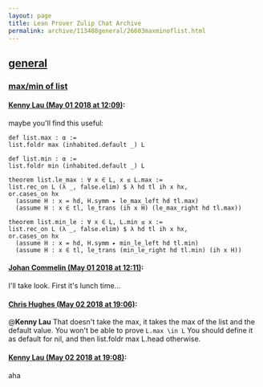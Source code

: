 ```yaml
---
layout: page
title: Lean Prover Zulip Chat Archive 
permalink: archive/113488general/26603maxminoflist.html
---
```


## [general](index.html)
### [max/min of list](26603maxminoflist.html)

#### [Kenny Lau (May 01 2018 at 12:09)](https://leanprover.zulipchat.com/#narrow/stream/113488-general/topic/max/min%20of%20list/near/125938032):
maybe you'll find this useful:
```lean
def list.max : α :=
list.foldr max (inhabited.default _) L

def list.min : α :=
list.foldr min (inhabited.default _) L

theorem list.le_max : ∀ x ∈ L, x ≤ L.max :=
list.rec_on L (λ _, false.elim) $ λ hd tl ih x hx,
or.cases_on hx
  (assume H : x = hd, H.symm ▸ le_max_left hd tl.max)
  (assume H : x ∈ tl, le_trans (ih x H) (le_max_right hd tl.max))

theorem list.min_le : ∀ x ∈ L, L.min ≤ x :=
list.rec_on L (λ _, false.elim) $ λ hd tl ih x hx,
or.cases_on hx
  (assume H : x = hd, H.symm ▸ min_le_left hd tl.min)
  (assume H : x ∈ tl, le_trans (min_le_right hd tl.min) (ih x H))
```

#### [Johan Commelin (May 01 2018 at 12:11)](https://leanprover.zulipchat.com/#narrow/stream/113488-general/topic/max/min%20of%20list/near/125938092):
I'll take look. First it's lunch time...

#### [Chris Hughes (May 02 2018 at 19:06)](https://leanprover.zulipchat.com/#narrow/stream/113488-general/topic/max/min%20of%20list/near/126002895):
@**Kenny Lau**  That doesn't take the max, it takes the max of the list and the default value. You won't be able to prove `L.max \in L` You should define it as default for nil, and then list.foldr max L.head otherwise.

#### [Kenny Lau (May 02 2018 at 19:08)](https://leanprover.zulipchat.com/#narrow/stream/113488-general/topic/max/min%20of%20list/near/126003001):
aha

